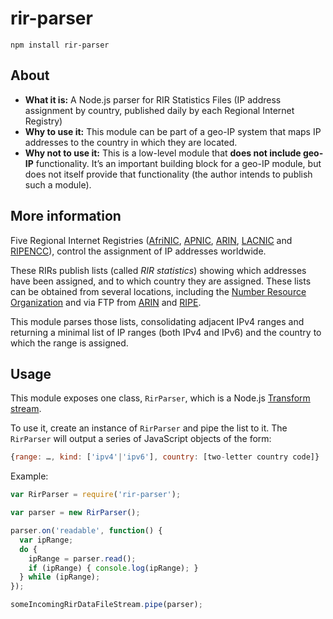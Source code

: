 # rir-parser

    npm install rir-parser    

## About

* **What it is:** A Node.js parser for RIR Statistics Files (IP address assignment by country, published daily by each Regional Internet Registry)
* **Why to use it:** This module can be part of a geo-IP system that maps IP addresses to the country in which they are located.
* **Why not to use it:** This is a low-level module that **does not include geo-IP** functionality. It’s an important building block for a geo-IP module, but does not itself provide that functionality (the author intends to publish such a module).

## More information
Five Regional Internet Registries ([AfriNIC](http://www.afrinic.net/), [APNIC](https://www.apnic.net/), [ARIN](https://www.arin.net/), [LACNIC](http://lacnic.net/) and [RIPENCC](http://www.ripe.net/)),  control the assignment of IP addresses worldwide.

These RIRs publish lists (called *RIR statistics*) showing which addresses have been assigned, and to which country they are assigned. These lists can be obtained from several locations, including the [Number Resource Organization](https://www.nro.net/statistics) and via FTP from [ARIN](ftp://ftp.arin.net/pub/stats) and [RIPE](ftp://ftp.ripe.net/pub/stats).

This module parses those lists, consolidating adjacent IPv4 ranges and returning a minimal list of IP ranges (both IPv4 and IPv6) and the country to which the range is assigned.

## Usage

This module exposes one class, `RirParser`, which is a Node.js [Transform stream](http://nodejs.org/api/stream.html#stream_class_stream_transform).

To use it, create an instance of `RirParser` and pipe the list to it. The `RirParser` will output a series of JavaScript objects of the form:

```js
{range: …, kind: ['ipv4'|'ipv6'], country: [two-letter country code]}
```

Example:

```js
var RirParser = require('rir-parser');

var parser = new RirParser();

parser.on('readable', function() {
  var ipRange;
  do {
    ipRange = parser.read();
    if (ipRange) { console.log(ipRange); }
  } while (ipRange);
});

someIncomingRirDataFileStream.pipe(parser);
```
